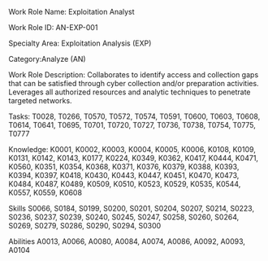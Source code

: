 Work Role Name: Exploitation Analyst

Work Role ID: AN-EXP-001

Specialty Area: Exploitation Analysis (EXP)

Category:Analyze (AN)

Work Role Description: Collaborates to identify access and collection gaps that can be satisfied through cyber collection and/or preparation activities. Leverages all authorized resources and analytic techniques to penetrate targeted networks.

Tasks: T0028, T0266, T0570, T0572, T0574, T0591, T0600, T0603, T0608, T0614, T0641, T0695, T0701, T0720, T0727, T0736, T0738, T0754, T0775, T0777

Knowledge: K0001, K0002, K0003, K0004, K0005, K0006, K0108, K0109, K0131, K0142, K0143, K0177, K0224, K0349, K0362, K0417, K0444, K0471, K0560, K0351, K0354, K0368, K0371, K0376, K0379, K0388, K0393, K0394, K0397, K0418, K0430, K0443, K0447, K0451, K0470, K0473, K0484, K0487, K0489, K0509, K0510, K0523, K0529, K0535, K0544, K0557, K0559, K0608

Skills S0066, S0184, S0199, S0200, S0201, S0204, S0207, S0214, S0223, S0236, S0237, S0239, S0240, S0245, S0247, S0258, S0260, S0264, S0269, S0279, S0286, S0290, S0294, S0300

Abilities A0013, A0066, A0080, A0084, A0074, A0086, A0092, A0093, A0104
